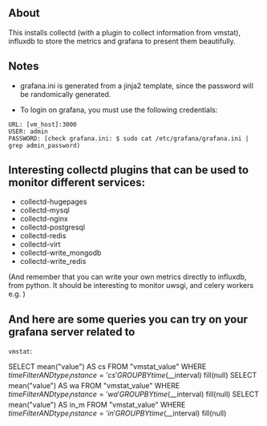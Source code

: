 ## About

This installs collectd (with a plugin to collect information from vmstat),
influxdb to store the metrics and grafana to present them beautifully. 

## Notes

- grafana.ini is generated from a jinja2 template, since the password will be
randomically generated. 

- To login on grafana, you must use the following credentials: 

```
URL: [vm_host]:3000
USER: admin
PASSWORD: [check grafana.ini: $ sudo cat /etc/grafana/grafana.ini | grep admin_password) 
```

## Interesting collectd plugins that can be used to monitor different services: 

- collectd-hugepages
- collectd-mysql
- collectd-nginx
- collectd-postgresql
- collectd-redis
- collectd-virt
- collectd-write_mongodb
- collectd-write_redis

(And remember that you can write your own metrics directly to influxdb, from
python. It should be interesting to monitor uwsgi, and celery workers e.g. ) 

## And here are some queries you can try on your grafana server related to
`vmstat`: 

SELECT mean("value") AS cs FROM "vmstat_value" WHERE $timeFilter AND type_instance='cs' GROUP BY time($__interval) fill(null)
SELECT mean("value") AS wa FROM "vmstat_value" WHERE $timeFilter AND type_instance='wa' GROUP BY time($__interval) fill(null)
SELECT mean("value") AS in_m FROM "vmstat_value" WHERE $timeFilter AND type_instance='in' GROUP BY time($__interval) fill(null) 

